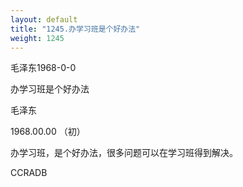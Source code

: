 ```yaml
---
layout: default
title: "1245.办学习班是个好办法"
weight: 1245
---
```


毛泽东1968-0-0

办学习班是个好办法

毛泽东

1968.00.00 （初）

办学习班，是个好办法，很多问题可以在学习班得到解决。

CCRADB


